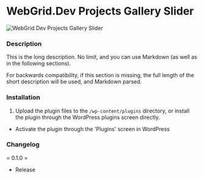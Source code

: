 # WebGrid.Dev Projects Gallery Slider

![WebGrid.Dev Projects Gallery Slider](wgd-projects-gallery-block/assets/Screenshot-1.jpg)

### Description

This is the long description. No limit, and you can use Markdown (as well as in the following sections).

For backwards compatibility, if this section is missing, the full length of the short description will be used, and
Markdown parsed.

### Installation

1. Upload the plugin files to the `/wp-content/plugins` directory, or install the plugin through the WordPress plugins screen directly.

- Activate the plugin through the 'Plugins' screen in WordPress

### Changelog

= 0.1.0 =

- Release
